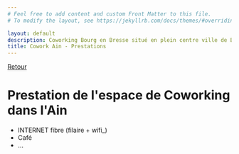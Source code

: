 ```yaml
---
# Feel free to add content and custom Front Matter to this file.
# To modify the layout, see https://jekyllrb.com/docs/themes/#overriding-theme-defaults

layout: default
description: Coworking Bourg en Bresse situé en plein centre ville de Bourg. 
title: Cowork Ain - Prestations
---
```


[Retour](/)

# Prestation de l'espace de Coworking dans l'Ain
- INTERNET fibre (filaire + wifi_)
- Café
- ...
